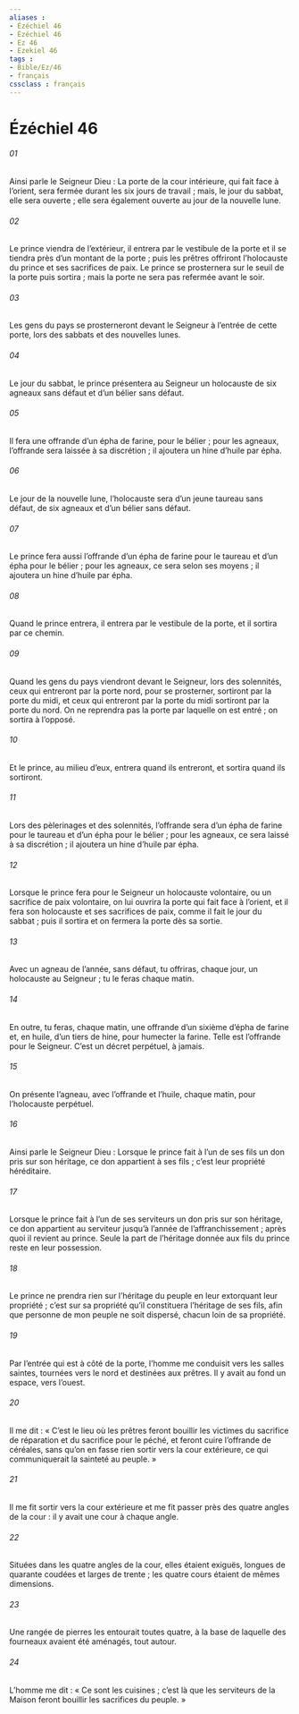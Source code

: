 ```yaml
---
aliases : 
- Ézéchiel 46
- Ézéchiel 46
- Ez 46
- Ezekiel 46
tags : 
- Bible/Ez/46
- français
cssclass : français
---
```


# Ézéchiel 46

###### 01
Ainsi parle le Seigneur Dieu : La porte de la cour intérieure, qui fait face à l’orient, sera fermée durant les six jours de travail ; mais, le jour du sabbat, elle sera ouverte ; elle sera également ouverte au jour de la nouvelle lune.
###### 02
Le prince viendra de l’extérieur, il entrera par le vestibule de la porte et il se tiendra près d’un montant de la porte ; puis les prêtres offriront l’holocauste du prince et ses sacrifices de paix. Le prince se prosternera sur le seuil de la porte puis sortira ; mais la porte ne sera pas refermée avant le soir.
###### 03
Les gens du pays se prosterneront devant le Seigneur à l’entrée de cette porte, lors des sabbats et des nouvelles lunes.
###### 04
Le jour du sabbat, le prince présentera au Seigneur un holocauste de six agneaux sans défaut et d’un bélier sans défaut.
###### 05
Il fera une offrande d’un épha de farine, pour le bélier ; pour les agneaux, l’offrande sera laissée à sa discrétion ; il ajoutera un hine d’huile par épha.
###### 06
Le jour de la nouvelle lune, l’holocauste sera d’un jeune taureau sans défaut, de six agneaux et d’un bélier sans défaut.
###### 07
Le prince fera aussi l’offrande d’un épha de farine pour le taureau et d’un épha pour le bélier ; pour les agneaux, ce sera selon ses moyens ; il ajoutera un hine d’huile par épha.
###### 08
Quand le prince entrera, il entrera par le vestibule de la porte, et il sortira par ce chemin.
###### 09
Quand les gens du pays viendront devant le Seigneur, lors des solennités, ceux qui entreront par la porte nord, pour se prosterner, sortiront par la porte du midi, et ceux qui entreront par la porte du midi sortiront par la porte du nord. On ne reprendra pas la porte par laquelle on est entré ; on sortira à l’opposé.
###### 10
Et le prince, au milieu d’eux, entrera quand ils entreront, et sortira quand ils sortiront.
###### 11
Lors des pèlerinages et des solennités, l’offrande sera d’un épha de farine pour le taureau et d’un épha pour le bélier ; pour les agneaux, ce sera laissé à sa discrétion ; il ajoutera un hine d’huile par épha.
###### 12
Lorsque le prince fera pour le Seigneur un holocauste volontaire, ou un sacrifice de paix volontaire, on lui ouvrira la porte qui fait face à l’orient, et il fera son holocauste et ses sacrifices de paix, comme il fait le jour du sabbat ; puis il sortira et on fermera la porte dès sa sortie.
###### 13
Avec un agneau de l’année, sans défaut, tu offriras, chaque jour, un holocauste au Seigneur ; tu le feras chaque matin.
###### 14
En outre, tu feras, chaque matin, une offrande d’un sixième d’épha de farine et, en huile, d’un tiers de hine, pour humecter la farine. Telle est l’offrande pour le Seigneur. C’est un décret perpétuel, à jamais.
###### 15
On présente l’agneau, avec l’offrande et l’huile, chaque matin, pour l’holocauste perpétuel.
###### 16
Ainsi parle le Seigneur Dieu : Lorsque le prince fait à l’un de ses fils un don pris sur son héritage, ce don appartient à ses fils ; c’est leur propriété héréditaire.
###### 17
Lorsque le prince fait à l’un de ses serviteurs un don pris sur son héritage, ce don appartient au serviteur jusqu’à l’année de l’affranchissement ; après quoi il revient au prince. Seule la part de l’héritage donnée aux fils du prince reste en leur possession.
###### 18
Le prince ne prendra rien sur l’héritage du peuple en leur extorquant leur propriété ; c’est sur sa propriété qu’il constituera l’héritage de ses fils, afin que personne de mon peuple ne soit dispersé, chacun loin de sa propriété.
###### 19
Par l’entrée qui est à côté de la porte, l’homme me conduisit vers les salles saintes, tournées vers le nord et destinées aux prêtres. Il y avait au fond un espace, vers l’ouest.
###### 20
Il me dit : « C’est le lieu où les prêtres feront bouillir les victimes du sacrifice de réparation et du sacrifice pour le péché, et feront cuire l’offrande de céréales, sans qu’on en fasse rien sortir vers la cour extérieure, ce qui communiquerait la sainteté au peuple. »
###### 21
Il me fit sortir vers la cour extérieure et me fit passer près des quatre angles de la cour : il y avait une cour à chaque angle.
###### 22
Situées dans les quatre angles de la cour, elles étaient exiguës, longues de quarante coudées et larges de trente ; les quatre cours étaient de mêmes dimensions.
###### 23
Une rangée de pierres les entourait toutes quatre, à la base de laquelle des fourneaux avaient été aménagés, tout autour.
###### 24
L’homme me dit : « Ce sont les cuisines ; c’est là que les serviteurs de la Maison feront bouillir les sacrifices du peuple. »
